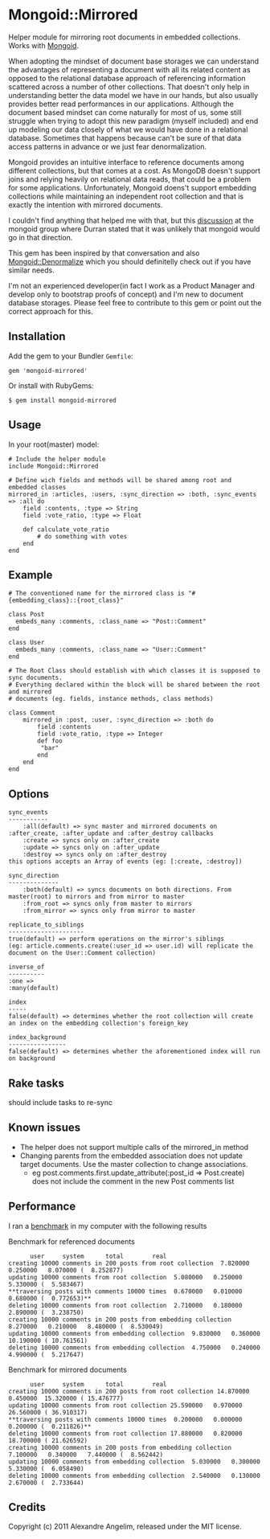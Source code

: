 Mongoid::Mirrored
====================

Helper module for mirroring root documents in embedded collections. Works with [Mongoid](https://github.com/mongoid/mongoid). 

When adopting the mindset of document base storages we can understand the advantages of representing a document with all its related content as opposed to the relational database approach of referencing information scattered across a number of other collections. That doesn't only help in understanding better the data model we have in our hands, but also usually provides better read performances in our applications. Although the document based mindset can come naturally for most of us, some still struggle when trying to adopt this new paradigm (myself included) and end up modeling our data closely of what we would have done in a relational database. Sometimes that happens because can't be sure of that data access patterns in advance or we just fear denormalization. 

Mongoid provides an intuitive interface to reference documents among different collections, but that comes at a cost. As MongoDB doesn't support joins and relying heavily on relational data reads, that could be a problem for some applications. Unfortunately, Mongoid doens't support embedding collections while maintaining an independent root collection and that is exactly the intention with mirrored documents.  

I couldn't find anything that helped me with that, but this [discussion](http://groups.google.com/group/mongoid/browse_thread/thread/b5e2bccf77457043) at the mongoid group where Durran stated that it was unlikely that mongoid would go in that direction. 

This gem has been inspired by that conversation and also [Mongoid::Denormalize](https://github.com/logandk/mongoid_denormalize) which you should definitelly check out if you have similar needs.

I'm not an experienced developer(in fact I work as a Product Manager and develop only to bootstrap proofs of concept) and I'm new to document database storages. Please feel free to contribute to this gem or point out the correct approach for this.

Installation
------------

Add the gem to your Bundler `Gemfile`:

    gem 'mongoid-mirrored'

Or install with RubyGems:

    $ gem install mongoid-mirrored


Usage
-----

In your root(master) model:

	# Include the helper module
	include Mongoid::Mirrored

	# Define wich fields and methods will be shared among root and embedded classes
	mirrored_in :articles, :users, :sync_direction => :both, :sync_events => :all do
		field :contents, :type => String
		field :vote_ratio, :type => Float
	
		def calculate_vote_ratio
			# do something with votes
		end
	end
    

Example
-------

	# The conventioned name for the mirrored class is "#{embedding_class}::{root_class}"

	class Post
	  embeds_many :comments, :class_name => "Post::Comment"
	end

	class User
	  embeds_many :comments, :class_name => "User::Comment"
	end

	# The Root Class should establish with which classes it is supposed to sync documents.
	# Everything declared within the block will be shared between the root and mirrored 
	# documents (eg. fields, instance methods, class methods)

	class Comment
		mirrored_in :post, :user, :sync_direction => :both do
			field :contents
			field :vote_ratio, :type => Integer
			def	foo
			 "bar"
			end
		end
	end

Options
-------
	
	sync_events
	-----------
		:all(default) => sync master and mirrored documents on :after_create, :after_update and :after_destroy callbacks
		:create => syncs only on :after_create
		:update => syncs only on :after_update
		:destroy => syncs only on :after_destroy
	this options accepts an Array of events (eg: [:create, :destroy])	
	
	sync_direction
	--------------
		:both(default) => syncs documents on both directions. From master(root) to mirrors and from mirror to master
		:from_root => syncs only from master to mirrors
		:from_mirror => syncs only from mirror to master
		
	replicate_to_siblings
	---------------------
	true(default) => perform operations on the mirror's siblings 
	(eg: article.comments.create(:user_id => user.id) will replicate the document on the User::Comment collection)

	inverse_of
	----------
	:one => 
	:many(default)
	
	index
	-----
	false(default) => determines whether the root collection will create an index on the embedding collection's foreign_key
	
	index_background
	----------------
	false(default) => determines whether the aforementioned index will run on background
	
	
Rake tasks
----------

should include tasks to re-sync


Known issues
------------

- The helper does not support multiple calls of the mirrored_in method
- Changing parents from the embedded association does not update target documents. Use the master collection to change associations.
	- eg post.comments.first.update_attribute(:post_id => Post.create) does not include the comment in the new Post comments list

Performance
------------
I ran a [benchmark](https://github.com/angelim/mongoid-mirrored/blob/master/perf/benchmark.rb) in my computer with the following results

Benchmark for referenced documents

	      user     system      total        real
	creating 10000 comments in 200 posts from root collection  7.820000   0.250000   8.070000 (  8.252877)
	updating 10000 comments from root collection  5.080000   0.250000   5.330000 (  5.583467)
	**traversing posts with comments 10000 times  0.670000   0.010000   0.680000 (  0.772653)**
	deleting 10000 comments from root collection  2.710000   0.180000   2.890000 (  3.238750)
	creating 10000 comments in 200 posts from embedding collection  8.270000   0.210000   8.480000 (  8.530049)
	updating 10000 comments from embedding collection  9.830000   0.360000  10.190000 ( 10.761561)
	deleting 10000 comments from embedding collection  4.750000   0.240000   4.990000 (  5.217647)

Benchmark for mirrored documents

	      user     system      total        real
	creating 10000 comments in 200 posts from root collection 14.870000   0.450000  15.320000 ( 15.476777)
	updating 10000 comments from root collection 25.590000   0.970000  26.560000 ( 36.910317)
	**traversing posts with comments 10000 times  0.200000   0.000000   0.200000 (  0.211826)**
	deleting 10000 comments from root collection 17.880000   0.820000  18.700000 ( 21.626592)
	creating 10000 comments in 200 posts from embedding collection  7.100000   0.340000   7.440000 (  8.562442)
	updating 10000 comments from embedding collection  5.030000   0.300000   5.330000 (  6.058490)
	deleting 10000 comments from embedding collection  2.540000   0.130000   2.670000 (  2.733644)

Credits
-------

Copyright (c) 2011 Alexandre Angelim, released under the MIT license.